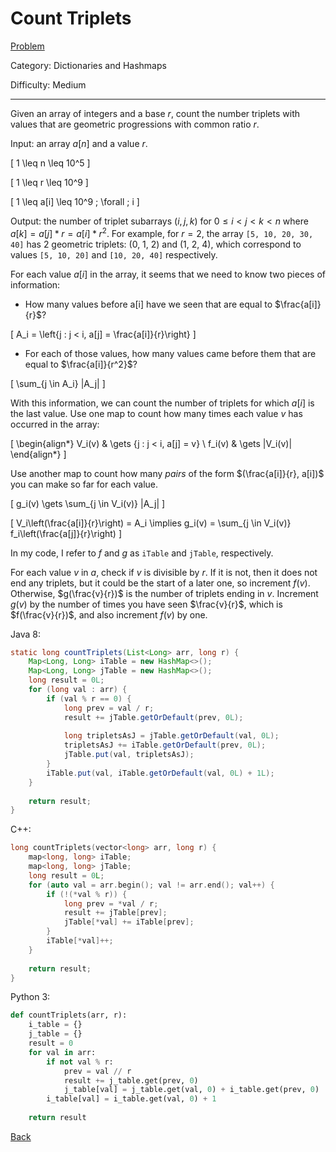 # Count Triplets

[Problem](https://www.hackerrank.com/challenges/count-triplets-1/problem)

Category: Dictionaries and Hashmaps

Difficulty: Medium

---

Given an array of integers and a base $r$, count the number triplets with values
that are geometric progressions with common ratio $r$.

Input: an array $a[n]$ and a value $r$.

\[ 1 \leq n \leq 10^5 \]

\[ 1 \leq r \leq 10^9 \]

\[ 1 \leq a[i] \leq 10^9 \; \forall \; i \]

Output: the number of triplet subarrays $(i, j, k)$ for $0 \leq i < j < k < n$
where $a[k] = a[j] * r = a[i] * r^2$. For example, for $r = 2$, the array
```[5, 10, 20, 30, 40]``` has 2 geometric triplets: (0, 1, 2) and (1, 2, 4),
which correspond to values ```[5, 10, 20]``` and ```[10, 20, 40]```
respectively.

For each value $a[i]$ in the array, it seems that we need to know two pieces of
information:

- How many values before a[i] have we seen that are equal to $\frac{a[i]}{r}$?

\[ A_i = \left\{j : j < i, a[j] = \frac{a[i]}{r}\right\} \]

- For each of those values, how many values came before them that are equal to
$\frac{a[i]}{r^2}$?

\[ \sum_{j \in A_i} |A_j| \]

With this information, we can count the number of triplets for which $a[i]$ is
the last value. Use one map to count how many times each value $v$ has occurred
in the array:

\[ 
    \begin{align*}
    V_i(v) & \gets \{j : j < i, a[j] = v\} \\
    f_i(v) & \gets |V_i(v)|
    \end{align*}
\]

Use another map to count how many *pairs* of the form
$(\frac{a[i]}{r}, a[i])$ you can make so far for each value.

\[ g_i(v) \gets \sum_{j \in V_i(v)} |A_j| \]

\[ V_i\left(\frac{a[i]}{r}\right) = A_i \implies g_i(v) = \sum_{j \in V_i(v)} f_i\left(\frac{a[j]}{r}\right) \]

In my code, I refer to $f$ and $g$ as ```iTable``` and ```jTable```,
respectively.

For each value $v$ in $a$, check if $v$ is divisible by $r$. If it is not, then
it does not end any triplets, but it could be the start of a later one, so
increment $f(v)$. Otherwise, $g(\frac{v}{r})$ is the number of triplets ending
in $v$. Increment $g(v)$ by the number of times you have seen $\frac{v}{r}$,
which is $f(\frac{v}{r})$, and also increment $f(v)$ by one.

Java 8:
```java
static long countTriplets(List<Long> arr, long r) {
    Map<Long, Long> iTable = new HashMap<>();
    Map<Long, Long> jTable = new HashMap<>();
    long result = 0L;
    for (long val : arr) {
        if (val % r == 0) {
            long prev = val / r;
            result += jTable.getOrDefault(prev, 0L);
            
            long tripletsAsJ = jTable.getOrDefault(val, 0L);
            tripletsAsJ += iTable.getOrDefault(prev, 0L);
            jTable.put(val, tripletsAsJ);
        }
        iTable.put(val, iTable.getOrDefault(val, 0L) + 1L);
    }
    
    return result;
}
```

C++:
```cpp
long countTriplets(vector<long> arr, long r) {
    map<long, long> iTable;
    map<long, long> jTable;
    long result = 0L;
    for (auto val = arr.begin(); val != arr.end(); val++) {
        if (!(*val % r)) {
            long prev = *val / r;
            result += jTable[prev];
            jTable[*val] += iTable[prev];
        }
        iTable[*val]++;
    }
    
    return result;
}
```

Python 3:
```python
def countTriplets(arr, r):
    i_table = {}
    j_table = {}
    result = 0
    for val in arr:
        if not val % r:
            prev = val // r
            result += j_table.get(prev, 0)
            j_table[val] = j_table.get(val, 0) + i_table.get(prev, 0)
        i_table[val] = i_table.get(val, 0) + 1
        
    return result
```

[Back](../../hackerrank.md)
